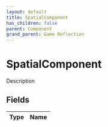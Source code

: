 ```yaml
---
layout: default
title: SpatialComponent
has_children: false
parent: Component
grand_parent: Game Reflection
---
```

# SpatialComponent
Description 

## Fields
| Type | Name |
|:-------------|:--------------|
